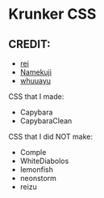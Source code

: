 # Krunker CSS


## CREDIT: 
- [rei](https://css.reizu.moe)
- [Namekuji](https://namekujilsds.github.io)
- [whuuayu](https://github.com/whuuayu)


CSS that I made:
- Capybara
- CapybaraClean

CSS that I did NOT make:
- Comple
- WhiteDiabolos
- lemonfish
- neonstorm
- reizu
